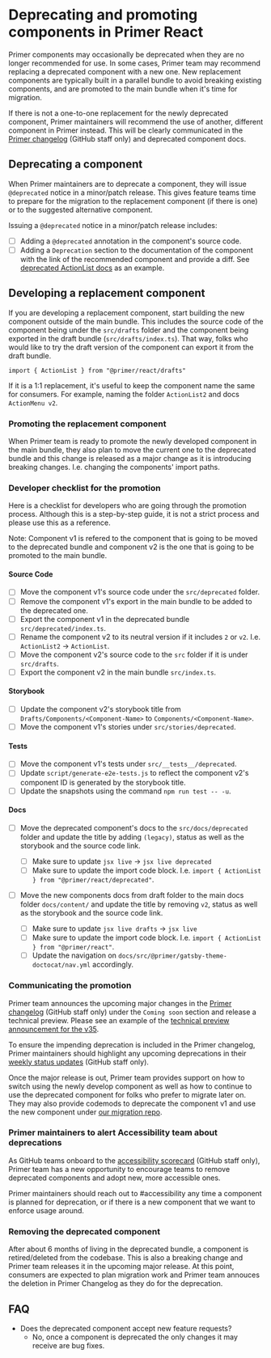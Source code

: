 # Deprecating and promoting components in Primer React

Primer components may occasionally be deprecated when they are no longer recommended for use. In some cases, Primer team may recommend replacing a deprecated component with a new one. New replacement components are typically built in a parallel bundle to avoid breaking existing components, and are promoted to the main bundle when it's time for migration.

If there is not a one-to-one replacement for the newly deprecated component, Primer maintainers will recommend the use of another, different component in Primer instead. This will be clearly communicated in the [Primer changelog](https://github.com/github/primer/discussions/categories/primer-changelog) (GitHub staff only) and deprecated component docs.

## Deprecating a component

When Primer maintainers are to deprecate a component, they will issue `@deprecated` notice in a minor/patch release. This gives feature teams time to prepare for the migration to the replacement component (if there is one) or to the suggested alternative component.

Issuing a `@deprecated` notice in a minor/patch release includes:

* [ ] Adding a `@deprecated` annotation in the component's source code.
* [ ] Adding a `Deprecation` section to the documentation of the component with the link of the recommended component and provide a diff. See [deprecated ActionList docs](https://primer.style/react/deprecated/ActionList#deprecation) as an example.

## Developing a replacement component

If you are developing a replacement component, start building the new component outside of the main bundle. This includes the source code of the component being under the `src/drafts` folder and the component being exported in the draft bundle (`src/drafts/index.ts`). That way, folks who
would like to try the draft version of the component can export it from the draft bundle.

```
import { ActionList } from "@primer/react/drafts"
```

If it is a 1:1 replacement, it's useful to keep the component name the same for consumers. For example, naming the folder `ActionList2` and docs `ActionMenu v2`.

### Promoting the replacement component

When Primer team is ready to promote the newly developed component in the main bundle, they also plan to move the current one to the deprecated bundle and this change is released as a major change as it is introducing breaking changes. I.e. changing the components' import paths.

### Developer checklist for the promotion

Here is a checklist for developers who are going through the promotion process. Although this is a step-by-step guide, it is not a strict process and please use this as a reference.

Note: Component v1 is refered to the component that is going to be moved to the deprecated bundle and component v2 is the one that is going to be promoted to the main bundle.

#### Source Code

* [ ] Move the component v1's source code under the `src/deprecated` folder.
* [ ] Remove the component v1's export in the main bundle to be added to the deprecated one.
* [ ] Export the component v1 in the deprecated bundle `src/deprecated/index.ts`.
* [ ] Rename the component v2 to its neutral version if it includes `2` or `v2`. I.e. `ActionList2` -> `ActionList`.
* [ ] Move the component v2's source code to the `src` folder if it is under `src/drafts`.
* [ ] Export the component v2 in the main bundle `src/index.ts`.

#### Storybook

* [ ] Update the component v2's storybook title from `Drafts/Components/<Component-Name>` to `Components/<Component-Name>`.
* [ ] Move the component v1's stories under `src/stories/deprecated`.

#### Tests

* [ ] Move the component v1's tests under `src/__tests__/deprecated`.
* [ ] Update `script/generate-e2e-tests.js` to reflect the component v2's component ID is generated by the storybook title.
* [ ] Update the snapshots using the command `npm run test -- -u`.

#### Docs

* [ ] Move the deprecated component's docs to the `src/docs/deprecated` folder and update the title by adding `(legacy)`, status as well as the storybook and the source code link.

  * [ ] Make sure to update `jsx live` -> `jsx live deprecated`
  * [ ] Make sure to update the import code block. I.e. `import { ActionList } from "@primer/react/deprecated"`.

* [ ] Move the new components docs from draft folder to the main docs folder `docs/content/` and update the title by removing `v2`, status as well as the storybook and the source code link.
  * [ ] Make sure to update `jsx live drafts` -> `jsx live`
  * [ ] Make sure to update the import code block. I.e. `import { ActionList } from "@primer/react"`.
  * [ ] Update the navigation on `docs/src/@primer/gatsby-theme-doctocat/nav.yml` accordingly.

### Communicating the promotion

Primer team announces the upcoming major changes in the [Primer changelog](https://github.com/github/primer/discussions/categories/primer-changelog) (GitHub staff only) under the `Coming soon` section and release a technical preview. Please see an example of the [technical preview announcement for the v35](https://github.com/primer/react/discussions/1918).

To ensure the impending deprecation is included in the Primer changelog, Primer maintainers should highlight any upcoming deprecations in their [weekly status updates](https://github.com/github/design-infrastructure/blob/main/how-we-work/planning-and-tracking-work/updates.md#weekly-status-updates-required) (GitHub staff only).

Once the major release is out, Primer team provides support on how to switch using the newly develop component as well as how to continue to use the deprecated component for folks who prefer to migrate later on. They may also provide codemods to deprecate the component v1 and use the new component under [our migration repo](https://github.com/primer/react-migrate#readme).

### Primer maintainers to alert Accessibility team about deprecations

As GitHub teams onboard to the [accessibility scorecard](https://github.com/github/engineering/discussions/2443) (GitHub staff only), Primer team has a new opportunity to encourage teams to remove deprecated components and adopt new, more accessible ones.

Primer maintainers should reach out to #accessibility any time a component is planned for deprecation, or if there is a new component that we want to enforce usage around.

### Removing the deprecated component

After about 6 months of living in the deprecated bundle, a component is retired/deleted from the codebase. This is also a breaking change and Primer team releases it in the upcoming major release.
At this point, consumers are expected to plan migration work and Primer team annouces the deletion in Primer Changelog as they do for the deprecation.

## FAQ

* Does the deprecated component accept new feature requests?
  * No, once a component is deprecated the only changes it may receive are bug fixes.

